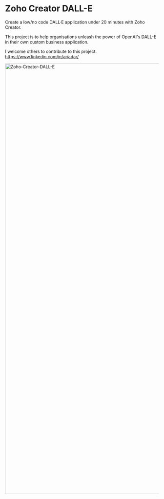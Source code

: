 # Zoho Creator DALL-E
Create a low/no code DALL·E application under 20 minutes with Zoho Creator.<p></p>
This project is to help organisations unleash the power of OpenAI's DALL-E in their own custom business application.<p></p>
I welcome others to contribute to this project. https://www.linkedin.com/in/ariadar/
<p></p>
<img width="1408" alt="Zoho-Creator-DALL-E" src="https://user-images.githubusercontent.com/111399458/230616997-e3fc142d-6f68-4acf-a780-ecc543c9ea31.png">

